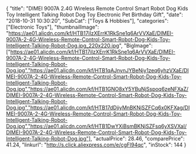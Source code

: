 {
	"title": "DIMEI 9007A 2.4G Wireless Remote Control Smart Robot Dog Kids Toy Intelligent Talking Robot Dog Toy Electronic Pet Birthday Gift",
	"date": "2018-10-31 10:30:20",
	"SubCat": ["Toys & Hobbies"],
	"categories": ["Electronic Toys"],
	"thumbnailImage": "https://ae01.alicdn.com/kf/HTB17iIzXErrK1RkSne1q6ArVVXaE/DIMEI-9007A-2-4G-Wireless-Remote-Control-Smart-Robot-Dog-Kids-Toy-Intelligent-Talking-Robot-Dog.jpg_220x220.jpg",
	"BigImage": ["https://ae01.alicdn.com/kf/HTB17iIzXErrK1RkSne1q6ArVVXaE/DIMEI-9007A-2-4G-Wireless-Remote-Control-Smart-Robot-Dog-Kids-Toy-Intelligent-Talking-Robot-Dog.jpg","https://ae01.alicdn.com/kf/HTB1qAJnynJYBeNjy1zeq6yhzVXaE/DIMEI-9007A-2-4G-Wireless-Remote-Control-Smart-Robot-Dog-Kids-Toy-Intelligent-Talking-Robot-Dog.jpg","https://ae01.alicdn.com/kf/HTB1GNO8xY5YBuNjSspoq6zeNFXaZ/DIMEI-9007A-2-4G-Wireless-Remote-Control-Smart-Robot-Dog-Kids-Toy-Intelligent-Talking-Robot-Dog.jpg","https://ae01.alicdn.com/kf/HTB17dDjiyMnBKNjSZFCq6x0KFXag/DIMEI-9007A-2-4G-Wireless-Remote-Control-Smart-Robot-Dog-Kids-Toy-Intelligent-Talking-Robot-Dog.jpg","https://ae01.alicdn.com/kf/HTB1DwYXiBsmBKNjSZFsq6yXSVXaI/DIMEI-9007A-2-4G-Wireless-Remote-Control-Smart-Robot-Dog-Kids-Toy-Intelligent-Talking-Robot-Dog.jpg"],
	"actualPrice": 28.46,
	"comparePrice": 41.24,
	"linkurl": "http://s.click.aliexpress.com/e/cgFl94qc",
	"inStock": 144
}
